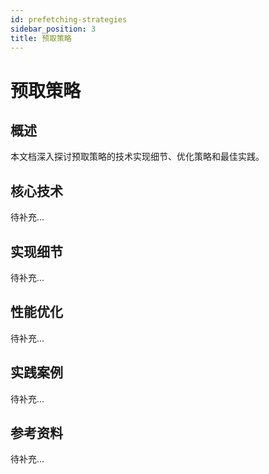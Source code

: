 ```yaml
---
id: prefetching-strategies
sidebar_position: 3
title: 预取策略
---
```


# 预取策略

## 概述

本文档深入探讨预取策略的技术实现细节、优化策略和最佳实践。

## 核心技术

待补充...

## 实现细节

待补充...

## 性能优化

待补充...

## 实践案例

待补充...

## 参考资料

待补充...
